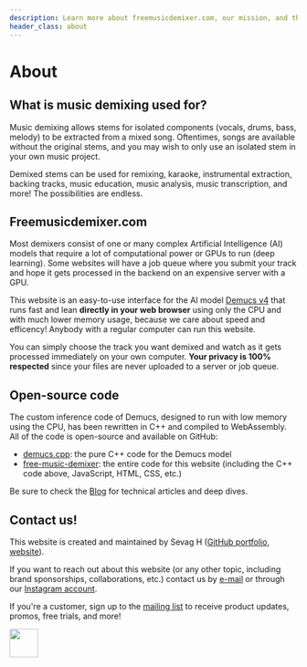 ```yaml
---
description: Learn more about freemusicdemixer.com, our mission, and the technology behind our free AI-based music demixing and stem separation tools.
header_class: about
---
```


# About

## What is music demixing used for?

Music demixing allows stems for isolated components (vocals, drums, bass, melody) to be extracted from a mixed song. Oftentimes, songs are available without the original stems, and you may wish to only use an isolated stem in your own music project.

Demixed stems can be used for remixing, karaoke, instrumental extraction, backing tracks, music education, music analysis, music transcription, and more! The possibilities are endless.

## Freemusicdemixer.com

Most demixers consist of one or many complex Artificial Intelligence (AI) models that require a lot of computational power or GPUs to run (deep learning). Some websites will have a job queue where you submit your track and hope it gets processed in the backend on an expensive server with a GPU.

This website is an easy-to-use interface for the AI model [Demucs v4](https://arxiv.org/abs/2211.08553) that runs fast and lean **directly in your web browser** using only the CPU and with much lower memory usage, because we care about speed and efficency! Anybody with a regular computer can run this website.

You can simply choose the track you want demixed and watch as it gets processed immediately on your own computer. **Your privacy is 100% respected** since your files are never uploaded to a server or job queue.

## Open-source code

The custom inference code of Demucs, designed to run with low memory using the CPU, has been rewritten in C++ and compiled to WebAssembly. All of the code is open-source and available on GitHub:
* [demucs.cpp](https://github.com/sevagh/demucs.cpp): the pure C++ code for the Demucs model
* [free-music-demixer](https://github.com/sevagh/free-music-demixer): the entire code for this website (including the C++ code above, JavaScript, HTML, CSS, etc.)

Be sure to check the [Blog](/blog) for technical articles and deep dives.

## Contact us!

This website is created and maintained by Sevag H ([GitHub portfolio](https://github.com/sevagh), [website](https://sevag.xyz)).

If you want to reach out about this website (or any other topic, including brand sponsorships, collaborations, etc.) contact us by [e-mail](mailto:contact@freemusicdemixer.com) or through our [Instagram account](https://www.instagram.com/freemusicdemixer/).

If you're a customer, sign up to the [mailing list](http://eepurl.com/iMVAUA) to receive product updates, promos, free trials, and more!

<img src="/assets/images/ig_banner.webp" height="50"/>
